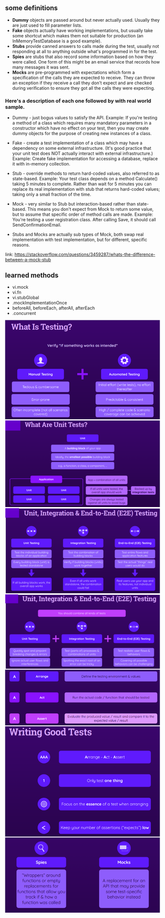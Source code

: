 ## some definitions

- **Dummy** objects are passed around but never actually used. Usually they are just used to fill parameter lists.
- **Fake** objects actually have working implementations, but usually take some shortcut which makes them not suitable for production (an InMemoryTestDatabase is a good example).
- **Stubs** provide canned answers to calls made during the test, usually not responding at all to anything outside what's programmed in for the test.
- **Spies** are stubs that also record some information based on how they were called. One form of this might be an email service that records how many messages it was sent.
- **Mocks** are pre-programmed with expectations which form a specification of the calls they are expected to receive. They can throw an exception if they receive a call they don't expect and are checked during verification to ensure they got all the calls they were expecting.

### Here's a description of each one followed by with real world sample.

- Dummy - just bogus values to satisfy the API.
Example: If you're testing a method of a class which requires many mandatory parameters in a constructor which have no effect on your test, then you may create dummy objects for the purpose of creating new instances of a class.

- Fake - create a test implementation of a class which may have a dependency on some external infrastructure. (It's good practice that your unit test does NOT actually interact with external infrastructure.)
Example: Create fake implementation for accessing a database, replace it with in-memory collection.

- Stub - override methods to return hard-coded values, also referred to as state-based.
Example: Your test class depends on a method Calculate() taking 5 minutes to complete. Rather than wait for 5 minutes you can replace its real implementation with stub that returns hard-coded values; taking only a small fraction of the time.

- Mock - very similar to Stub but interaction-based rather than state-based. This means you don't expect from Mock to return some value, but to assume that specific order of method calls are made.
Example: You're testing a user registration class. After calling Save, it should call SendConfirmationEmail.

- Stubs and Mocks are actually sub types of Mock, both swap real implementation with test implementation, but for different, specific reasons.

link: https://stackoverflow.com/questions/3459287/whats-the-difference-between-a-mock-stub

## learned methods
- vi.mock
- vi.fn
- vi.stubGlobal
- .mockImplementationOnce
- beforeAll,
  beforeEach,
  afterAll,
  afterEach
- .concurrent


<img src="./images/image-1.png"/>

<img src="./images/image-2.png"/>

<img src="./images/image-3.png"/>

<img src="./images/image-4.png"/>

<img src="./images/image-5.png"/>

<img src="./images/image-6.png"/>

<img src="./images/image-7.png"/>
